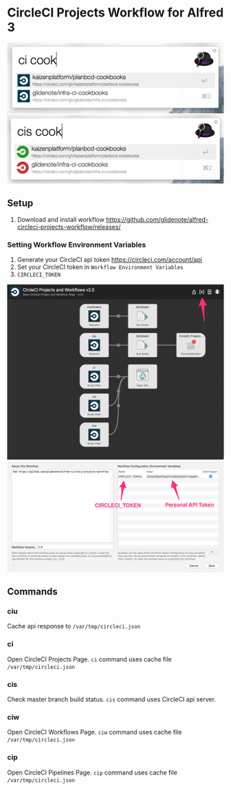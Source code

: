 # CircleCI Projects Workflow for Alfred 3


![]( ./images/alfred-circleci-projects-workflow00.png)
![]( ./images/alfred-circleci-projects-workflow01.png)

## Setup

1. Download and install workflow https://github.com/glidenote/alfred-circleci-projects-workflow/releases/

### Setting Workflow Environment Variables

1. Generate your CircleCI api token https://circleci.com/account/api
1. Set your CircleCI token in `Workflow Environment Variables`
1. `CIRCLECI_TOKEN`

![](./images/Alfred_Preferences0.png)
![](./images/Alfred_Preferences1.png)


## Commands

### ciu

Cache api response to `/var/tmp/circleci.json`

### ci

Open CircleCI Projects Page.
`ci` command uses cache file `/var/tmp/circleci.json`

### cis

Check master branch build status.
`cis` command uses CircleCI api server.

### ciw

Open CircleCI Workflows Page.
`ciw` command uses cache file `/var/tmp/circleci.json`

### cip

Open CircleCI Pipelines Page.
`cip` command uses cache file `/var/tmp/circleci.json`
